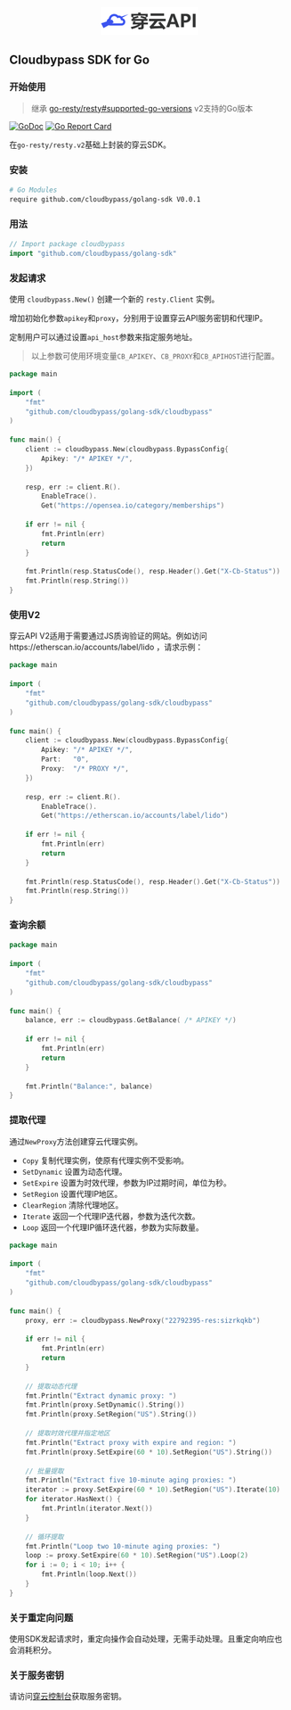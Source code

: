 <p align="center">
  <a href="https://cloudbypass.com/" target="_blank" rel="noopener noreferrer" >
    <div align="center">
        <img src="https://raw.githubusercontent.com/cloudbypass/example/main/assets/img.png" alt="Cloudbypass" height="50">
    </div>
  </a>
</p>

## Cloudbypass SDK for Go

### 开始使用

> 继承 [go-resty/resty#supported-go-versions](https://github.com/go-resty/resty#supported-go-versions) v2支持的Go版本


[![GoDoc](https://godoc.org/github.com/cloudbypass/golang-sdk?status.svg)](https://godoc.org/github.com/cloudbypass/golang-sdk)
[![Go Report Card](https://goreportcard.com/badge/github.com/cloudbypass/golang-sdk)](https://goreportcard.com/report/github.com/cloudbypass/golang-sdk)

在`go-resty/resty.v2`基础上封装的穿云SDK。

### 安装

```bash
# Go Modules
require github.com/cloudbypass/golang-sdk V0.0.1
```

### 用法

```go
// Import package cloudbypass
import "github.com/cloudbypass/golang-sdk"
```

### 发起请求

使用 `cloudbypass.New()` 创建一个新的 `resty.Client` 实例。

增加初始化参数`apikey`和`proxy`，分别用于设置穿云API服务密钥和代理IP。

定制用户可以通过设置`api_host`参数来指定服务地址。

> 以上参数可使用环境变量`CB_APIKEY`、`CB_PROXY`和`CB_APIHOST`进行配置。

```go
package main

import (
	"fmt"
	"github.com/cloudbypass/golang-sdk/cloudbypass"
)

func main() {
	client := cloudbypass.New(cloudbypass.BypassConfig{
		Apikey: "/* APIKEY */",
	})

	resp, err := client.R().
		EnableTrace().
		Get("https://opensea.io/category/memberships")

	if err != nil {
		fmt.Println(err)
		return
	}

	fmt.Println(resp.StatusCode(), resp.Header().Get("X-Cb-Status"))
	fmt.Println(resp.String())
}
```

### 使用V2

穿云API V2适用于需要通过JS质询验证的网站。例如访问https://etherscan.io/accounts/label/lido ，请求示例：

```go
package main

import (
	"fmt"
	"github.com/cloudbypass/golang-sdk/cloudbypass"
)

func main() {
	client := cloudbypass.New(cloudbypass.BypassConfig{
		Apikey: "/* APIKEY */",
		Part:   "0",
		Proxy:  "/* PROXY */",
	})

	resp, err := client.R().
		EnableTrace().
		Get("https://etherscan.io/accounts/label/lido")

	if err != nil {
		fmt.Println(err)
		return
	}

	fmt.Println(resp.StatusCode(), resp.Header().Get("X-Cb-Status"))
	fmt.Println(resp.String())
}

```

### 查询余额

```go
package main

import (
	"fmt"
	"github.com/cloudbypass/golang-sdk/cloudbypass"
)

func main() {
	balance, err := cloudbypass.GetBalance( /* APIKEY */)

	if err != nil {
		fmt.Println(err)
		return
	}

	fmt.Println("Balance:", balance)
}

```

### 提取代理

通过`NewProxy`方法创建穿云代理实例。

+ `Copy` 复制代理实例，使原有代理实例不受影响。
+ `SetDynamic` 设置为动态代理。
+ `SetExpire` 设置为时效代理，参数为IP过期时间，单位为秒。
+ `SetRegion` 设置代理IP地区。
+ `ClearRegion` 清除代理地区。
+ `Iterate` 返回一个代理IP迭代器，参数为迭代次数。
+ `Loop` 返回一个代理IP循环迭代器，参数为实际数量。

```go
package main

import (
	"fmt"
	"github.com/cloudbypass/golang-sdk/cloudbypass"
)

func main() {
	proxy, err := cloudbypass.NewProxy("22792395-res:sizrkqkb")

	if err != nil {
		fmt.Println(err)
		return
	}

	// 提取动态代理
	fmt.Println("Extract dynamic proxy: ")
	fmt.Println(proxy.SetDynamic().String())
	fmt.Println(proxy.SetRegion("US").String())

	// 提取时效代理并指定地区
	fmt.Println("Extract proxy with expire and region: ")
	fmt.Println(proxy.SetExpire(60 * 10).SetRegion("US").String())

	// 批量提取
	fmt.Println("Extract five 10-minute aging proxies: ")
	iterator := proxy.SetExpire(60 * 10).SetRegion("US").Iterate(10)
	for iterator.HasNext() {
		fmt.Println(iterator.Next())
	}

	// 循环提取
	fmt.Println("Loop two 10-minute aging proxies: ")
	loop := proxy.SetExpire(60 * 10).SetRegion("US").Loop(2)
	for i := 0; i < 10; i++ {
		fmt.Println(loop.Next())
	}
}
```

### 关于重定向问题

使用SDK发起请求时，重定向操作会自动处理，无需手动处理。且重定向响应也会消耗积分。

### 关于服务密钥

请访问[穿云控制台](https://console.cloudbypass.com/#/api/account)获取服务密钥。